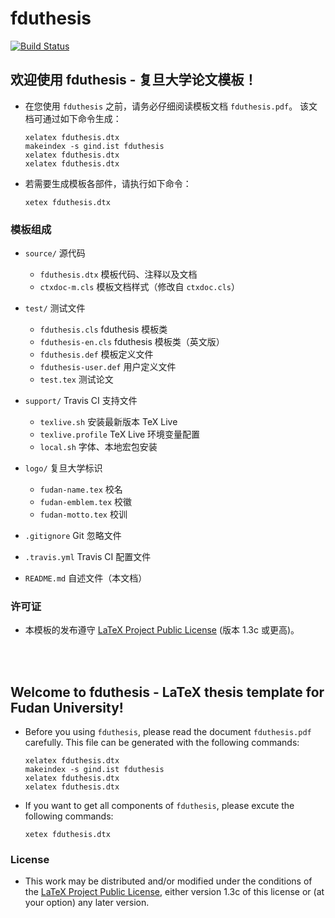 # fduthesis

[![Build Status](https://travis-ci.org/Stone-Zeng/fduthesis.svg?branch=master)](https://travis-ci.org/Stone-Zeng/fduthesis)

## 欢迎使用 fduthesis - 复旦大学论文模板！

- 在您使用 `fduthesis` 之前，请务必仔细阅读模板文档 `fduthesis.pdf`。
该文档可通过如下命令生成：

  ```
  xelatex fduthesis.dtx
  makeindex -s gind.ist fduthesis
  xelatex fduthesis.dtx
  xelatex fduthesis.dtx
  ```

- 若需要生成模板各部件，请执行如下命令：

  ```
  xetex fduthesis.dtx
  ```

### 模板组成

- `source/`             源代码
  - `fduthesis.dtx`       模板代码、注释以及文档
  - `ctxdoc-m.cls`        模板文档样式（修改自 `ctxdoc.cls`）

- `test/`               测试文件
  - `fduthesis.cls`       fduthesis 模板类
  - `fduthesis-en.cls`    fduthesis 模板类（英文版）
  - `fduthesis.def`       模板定义文件
  - `fduthesis-user.def`  用户定义文件
  - `test.tex`            测试论文

- `support/`            Travis CI 支持文件
  - `texlive.sh`          安装最新版本 TeX Live
  - `texlive.profile`     TeX Live 环境变量配置
  - `local.sh`            字体、本地宏包安装

- `logo/`               复旦大学标识
  - `fudan-name.tex`      校名
  - `fudan-emblem.tex`    校徽
  - `fudan-motto.tex`     校训

- `.gitignore`          Git 忽略文件

- `.travis.yml`         Travis CI 配置文件

- `README.md`           自述文件（本文档）

### 许可证

- 本模板的发布遵守 [LaTeX Project Public License](http://www.latex-project.org/lppl.txt)
(版本 1.3c 或更高)。

<br></br>

## Welcome to fduthesis - LaTeX thesis template for Fudan University!

- Before you using `fduthesis`, please read the document
`fduthesis.pdf` carefully. This file can be generated with the
following commands:

  ```
  xelatex fduthesis.dtx
  makeindex -s gind.ist fduthesis
  xelatex fduthesis.dtx
  xelatex fduthesis.dtx
  ```

- If you want to get all components of `fduthesis`, please excute
the following commands:

  ```
  xetex fduthesis.dtx
  ```

### License

- This work may be distributed and/or modified under the conditions
of the [LaTeX Project Public License](http://www.latex-project.org/lppl.txt),
either version 1.3c of this license or (at your option) any later
version.
